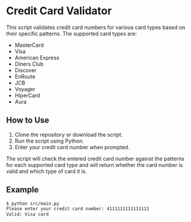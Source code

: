 # Credit Card Validator

This script validates credit card numbers for various card types based on their specific patterns. The supported card types are:

- MasterCard
- Visa
- American Express
- Diners Club
- Discover
- EnRoute
- JCB
- Voyager
- HiperCard
- Aura

## How to Use

1. Clone the repository or download the script.
2. Run the script using Python.
3. Enter your credit card number when prompted.

The script will check the entered credit card number against the patterns for each supported card type and will return whether the card number is valid and which type of card it is.

## Example

```sh
$ python src/main.py
Please enter your credit card number: 4111111111111111
Valid: Visa card
